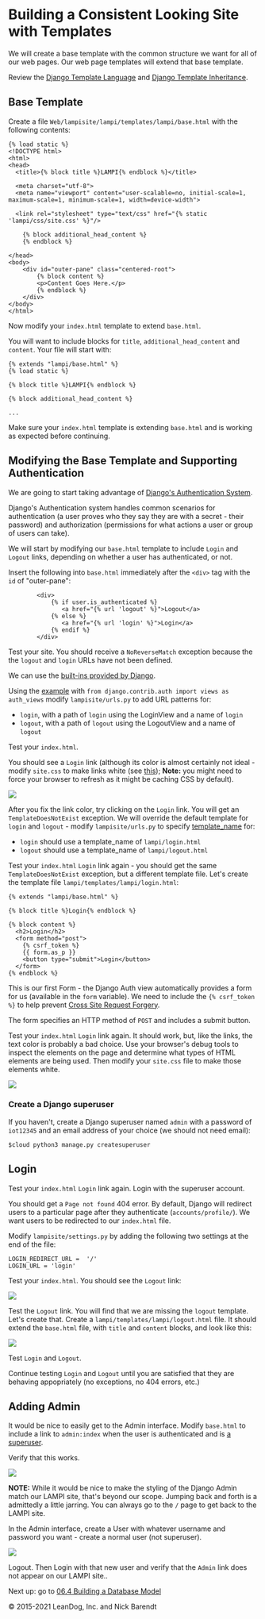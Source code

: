 # Building a Consistent Looking Site with Templates 

We will create a base template with the common structure we want for all of our web pages.  Our web page templates will extend that base template.

Review the [Django Template Language](https://docs.djangoproject.com/en/3.1/ref/templates/language/) and [Django Template Inheritance](https://docs.djangoproject.com/en/3.1/ref/templates/language/#template-inheritance).

## Base Template

Create a file `Web/lampisite/lampi/templates/lampi/base.html` with the following contents:

```
{% load static %}
<!DOCTYPE html>
<html>
<head>
  <title>{% block title %}LAMPI{% endblock %}</title>

  <meta charset="utf-8">
  <meta name="viewport" content="user-scalable=no, initial-scale=1, maximum-scale=1, minimum-scale=1, width=device-width">

  <link rel="stylesheet" type="text/css" href="{% static 'lampi/css/site.css' %}"/>

    {% block additional_head_content %}
    {% endblock %}

</head>
<body>
    <div id="outer-pane" class="centered-root">
        {% block content %}
        <p>Content Goes Here.</p>
        {% endblock %}
    </div>
</body>
</html>
```

Now modify your `index.html` template to extend `base.html`.

You will want to include blocks for `title`, `additional_head_content` and `content`.  Your file will start with:

```
{% extends "lampi/base.html" %}
{% load static %}

{% block title %}LAMPI{% endblock %}

{% block additional_head_content %}

...
```

Make sure your `index.html` template is extending `base.html` and is working as expected before continuing.

## Modifying the Base Template and Supporting Authentication

We are going to start taking advantage of [Django's Authentication System](https://docs.djangoproject.com/en/3.1/topics/auth/default/).

Django's Authentication system handles common scenarios for authentication (a user proves who they say they are with a secret - their password) and authorization (permissions for what actions a user or group of users can take).

We will start by modifying our `base.html` template to include `Login` and `Logout` links, depending on whether a user has authenticated, or not.

Insert the following into `base.html` immediately after the `<div>` tag with the `id` of "outer-pane":

```
        <div>
            {% if user.is_authenticated %}
               <a href="{% url 'logout' %}">Logout</a>
            {% else %}
               <a href="{% url 'login' %}">Login</a>
            {% endif %}
        </div>
```

Test your site.  You should receive a `NoReverseMatch` exception because the  the `logout` and `login` URLs have not been defined.

We can use the [built-ins provided by Django](https://docs.djangoproject.com/en/3.1/topics/auth/default/#module-django.contrib.auth.views).  

Using the [example](https://docs.djangoproject.com/en/3.1/topics/auth/default/#django.contrib.auth.login) with `from django.contrib.auth import views as auth_views` modify `lampisite/urls.py` to add URL patterns for:

* `login`, with a path of `login` using the LoginView and a name of `login`
* `logout`, with a path of `logout` using the LogoutView and a name of `logout`

Test your `index.html`. 

You should see a `Login` link (although its color is almost certainly not ideal - modify `site.css` to make links white (see [this](https://www.w3schools.com/css/css_link.asp)); **Note:** you might need to force your browser to refresh as it might be caching CSS by default).

![](Images/basic_lampi_controls_with_login_link.png)

After you fix the link color, try clicking on the `Login` link.  You will get an `TemplateDoesNotExist` exception.  We will override the default template for `login` and `logout` - modify `lampisite/urls.py` to specify [template_name](https://docs.djangoproject.com/en/3.1/topics/auth/default/#module-django.contrib.auth.views) for:

* `login` should use a template_name of `lampi/login.html`
* `logout` should use a template_name of `lampi/logout.html`

Test your `index.html` `Login` link again - you should get the same `TemplateDoesNotExist` exception, but a different template file.  Let's create the template file `lampi/templates/lampi/login.html`:


```
{% extends "lampi/base.html" %}

{% block title %}Login{% endblock %}

{% block content %}
  <h2>Login</h2>
  <form method="post">
    {% csrf_token %}
    {{ form.as_p }}
    <button type="submit">Login</button>
  </form>
{% endblock %}
```

This is our first Form - the Django Auth view automatically provides a form for us (available in the `form` variable).  We need to include the `{% csrf_token %}` to help prevent [Cross Site Request Forgery](https://docs.djangoproject.com/en/2.2/ref/csrf/).

The form specifies an HTTP method of `POST` and includes a submit button.

Test your `index.html` `Login` link again.  It should work, but, like the links, the text color is probably a bad choice.  Use your browser's debug tools to inspect the elements on the page and determine what types of HTML elements are being used.  Then modify your `site.css` file to make those elements white.

![](Images/login.png)

### Create a Django superuser

If you haven't, create a Django superuser named `admin` with a password of `iot12345` and an email address of your choice (we should not need email):

```
$cloud python3 manage.py createsuperuser
```

## Login

Test your `index.html` `Login` link again.  Login with the superuser account.

You should get a `Page not found` 404 error.  By default, Django will redirect users to a particular page after they authenticate (`accounts/profile/`).  We want users to be redirected to our `index.html` file.

Modify `lampisite/settings.py` by adding the following two settings at the end of the file:

```
LOGIN_REDIRECT_URL =  '/'
LOGIN_URL = 'login'
```

Test your `index.html`.  You should see the `Logout` link:

![](Images/basic_lampi_controls_with_logout_link.png)

Test the `Logout` link.  You will find that we are missing the `logout` template.  Let's create that.  Create a `lampi/templates/lampi/logout.html` file.  It should extend the `base.html` file, with `title` and `content` blocks, and look like this:

![](Images/logout.png)

Test `Login` and `Logout`.  

Continue testing `Login` and `Logout` until you are satisfied that they are behaving appopriately (no exceptions, no 404 errors, etc.)

## Adding Admin

It would be nice to easily get to the Admin interface.  Modify `base.html` to include a link to `admin:index` when the user is authenticated and is [a superuser](https://docs.djangoproject.com/en/3.1/ref/contrib/auth/#django.contrib.auth.models.User.is_superuser).

Verify that this works.

![](Images/admin_user.png)

**NOTE:** While it would be nice to make the styling of the Django Admin match our LAMPI site, that's beyond our scope.  Jumping back and forth is a admittedly a little jarring.  You can always go to the `/` page to get back to the LAMPI site.

In the Admin interface, create a User with whatever username and password you want - create a normal user (not superuser).  

![](Images/add_user.png)

Logout.  Then Login with that new user and verify that the `Admin` link does not appear on our LAMPI site..


Next up: go to [06.4 Building a Database Model](../06.4_Building_a_Database_Model/README.md)

&copy; 2015-2021 LeanDog, Inc. and Nick Barendt
